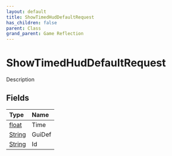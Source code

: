 ```yaml
---
layout: default
title: ShowTimedHudDefaultRequest
has_children: false
parent: Class
grand_parent: Game Reflection
---
```

# ShowTimedHudDefaultRequest
Description 

## Fields
| Type | Name |
|:-------------|:--------------|
| [float](/game-reflection/components/float.md) | Time |
| [String](/game-reflection/components/string.md) | GuiDef |
| [String](/game-reflection/components/string.md) | Id |
